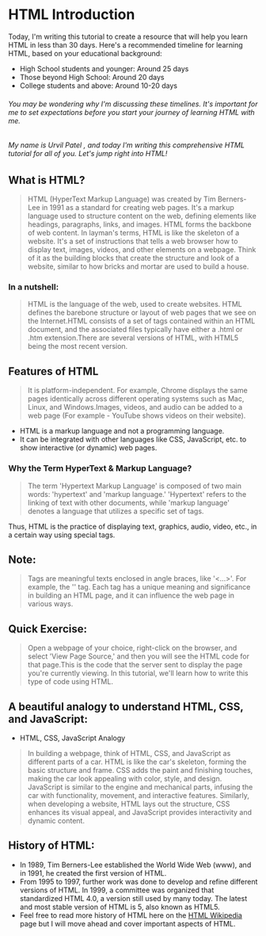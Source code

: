 # HTML Introduction

Today, I'm writing this tutorial to create a resource that will help you learn HTML in less than 30 days. Here's a recommended timeline for learning HTML, based on your educational background:

- High School students and younger: Around 25 days
- Those beyond High School: Around 20 days
- College students and above: Around 10-20 days

###### You may be wondering why I'm discussing these timelines. It's important for me to set expectations before you start your journey of learning HTML with me.

###### My name is Urvil Patel , and today I'm writing this comprehensive HTML tutorial for all of you. Let's jump right into HTML!

## What is HTML?
> HTML (HyperText Markup Language) was created by Tim Berners-Lee in 1991 as a standard for creating web pages. It's a markup language used to structure content on the web, defining elements like headings, paragraphs, links, and images. HTML forms the backbone of web content. In layman's terms, HTML is like the skeleton of a website. It's a set of instructions that tells a web browser how to display text, images, videos, and other elements on a webpage. Think of it as the building blocks that create the structure and look of a website, similar to how bricks and mortar are used to build a house.

### In a nutshell:
> HTML is the language of the web, used to create websites. HTML defines the barebone structure or layout of web pages that we see on the Internet.HTML consists of a set of tags contained within an HTML document, and the associated files typically have either a .html or .htm extension.There are several versions of HTML, with HTML5 being the most recent version.

## Features of HTML
> It is platform-independent. For example, Chrome displays the same pages identically across different operating systems such as Mac, Linux, and Windows.Images, videos, and audio can be added to a web page (For example - YouTube shows videos on their website).

- HTML is a markup language and not a programming language.
- It can be integrated with other languages like CSS, JavaScript, etc. to show interactive (or dynamic) web pages.
### Why the Term HyperText & Markup Language?
> The term 'Hypertext Markup Language' is composed of two main words: 'hypertext' and 'markup language.' 'Hypertext' refers to the linking of text with other documents, while 'markup language' denotes a language that utilizes a specific set of tags.

Thus, HTML is the practice of displaying text, graphics, audio, video, etc., in a certain way using special tags.

## Note:
> Tags are meaningful texts enclosed in angle braces, like '<...>'. For example, the '' tag. Each tag has a unique meaning and significance in building an HTML page, and it can influence the web page in various ways.

## Quick Exercise:
> Open a webpage of your choice, right-click on the browser, and select 'View Page Source,' and then you will see the HTML code for that page.This is the code that the server sent to display the page you're currently viewing. In this tutorial, we'll learn how to write this type of code using HTML.

## A beautiful analogy to understand HTML, CSS, and JavaScript:
- HTML, CSS, JavaScript Analogy

> In building a webpage, think of HTML, CSS, and JavaScript as different parts of a car. HTML is like the car's skeleton, forming the basic structure and frame. CSS adds the paint and finishing touches, making the car look appealing with color, style, and design. JavaScript is similar to the engine and mechanical parts, infusing the car with functionality, movement, and interactive features. Similarly, when developing a website, HTML lays out the structure, CSS enhances its visual appeal, and JavaScript provides interactivity and dynamic content.

## History of HTML:
- In 1989, Tim Berners-Lee established the World Wide Web (www), and in 1991, he created the first version of HTML.
- From 1995 to 1997, further work was done to develop and refine different versions of HTML.
In 1999, a committee was organized that standardized HTML 4.0, a version still used by many today.
The latest and most stable version of HTML is 5, also known as HTML5.
- Feel free to read more history of HTML here on the [HTML Wikipedia](https://en.wikipedia.org/wiki/HTML#:~:text=HTML%20version%20timeline) page but I will move ahead and cover important aspects of HTML.


